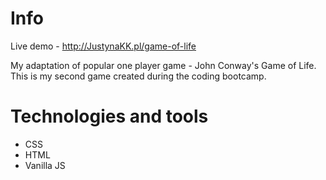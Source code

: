 # Info
Live demo - http://JustynaKK.pl/game-of-life

My adaptation of popular one player game - John Conway's Game of Life. This is my second game created during the coding bootcamp.

# Technologies and tools
* CSS
* HTML
* Vanilla JS

